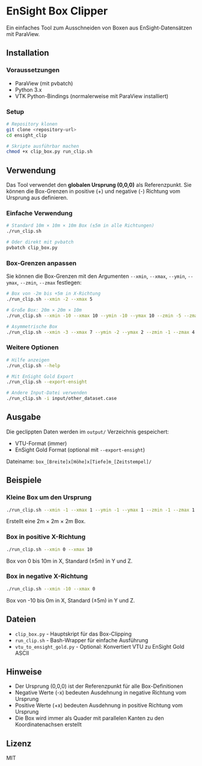 # EnSight Box Clipper

Ein einfaches Tool zum Ausschneiden von Boxen aus EnSight-Datensätzen mit ParaView.

## Installation

### Voraussetzungen

- ParaView (mit pvbatch)
- Python 3.x
- VTK Python-Bindings (normalerweise mit ParaView installiert)

### Setup

```bash
# Repository klonen
git clone <repository-url>
cd ensight_clip

# Skripte ausführbar machen
chmod +x clip_box.py run_clip.sh
```

## Verwendung

Das Tool verwendet den **globalen Ursprung (0,0,0)** als Referenzpunkt. Sie können die Box-Grenzen in positive (+) und negative (-) Richtung vom Ursprung aus definieren.

### Einfache Verwendung

```bash
# Standard 10m × 10m × 10m Box (±5m in alle Richtungen)
./run_clip.sh

# Oder direkt mit pvbatch
pvbatch clip_box.py
```

### Box-Grenzen anpassen

Sie können die Box-Grenzen mit den Argumenten `--xmin`, `--xmax`, `--ymin`, `--ymax`, `--zmin`, `--zmax` festlegen:

```bash
# Box von -2m bis +5m in X-Richtung
./run_clip.sh --xmin -2 --xmax 5

# Große Box: 20m × 20m × 10m
./run_clip.sh --xmin -10 --xmax 10 --ymin -10 --ymax 10 --zmin -5 --zmax 5

# Asymmetrische Box
./run_clip.sh --xmin -3 --xmax 7 --ymin -2 --ymax 2 --zmin -1 --zmax 4
```

### Weitere Optionen

```bash
# Hilfe anzeigen
./run_clip.sh --help

# Mit EnSight Gold Export
./run_clip.sh --export-ensight

# Andere Input-Datei verwenden
./run_clip.sh -i input/other_dataset.case
```

## Ausgabe

Die geclippten Daten werden im `output/` Verzeichnis gespeichert:
- VTU-Format (immer)
- EnSight Gold Format (optional mit `--export-ensight`)

Dateiname: `box_[Breite]x[Höhe]x[Tiefe]m_[Zeitstempel]/`

## Beispiele

### Kleine Box um den Ursprung
```bash
./run_clip.sh --xmin -1 --xmax 1 --ymin -1 --ymax 1 --zmin -1 --zmax 1
```
Erstellt eine 2m × 2m × 2m Box.

### Box in positive X-Richtung
```bash
./run_clip.sh --xmin 0 --xmax 10
```
Box von 0 bis 10m in X, Standard (±5m) in Y und Z.

### Box in negative X-Richtung
```bash
./run_clip.sh --xmin -10 --xmax 0
```
Box von -10 bis 0m in X, Standard (±5m) in Y und Z.

## Dateien

- `clip_box.py` - Hauptskript für das Box-Clipping
- `run_clip.sh` - Bash-Wrapper für einfache Ausführung
- `vtu_to_ensight_gold.py` - Optional: Konvertiert VTU zu EnSight Gold ASCII

## Hinweise

- Der Ursprung (0,0,0) ist der Referenzpunkt für alle Box-Definitionen
- Negative Werte (-x) bedeuten Ausdehnung in negative Richtung vom Ursprung
- Positive Werte (+x) bedeuten Ausdehnung in positive Richtung vom Ursprung
- Die Box wird immer als Quader mit parallelen Kanten zu den Koordinatenachsen erstellt

## Lizenz

MIT